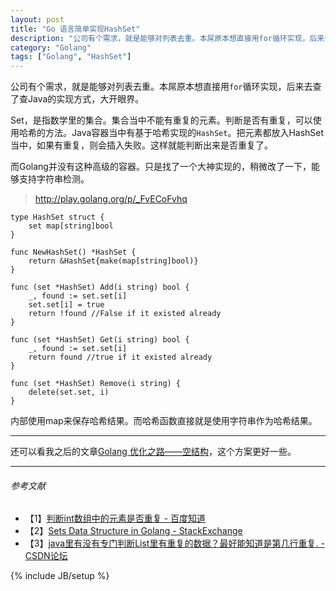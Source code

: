 ```yaml
---
layout: post
title: "Go 语言简单实现HashSet"
description: "公司有个需求，就是能够对列表去重。本屌原本想直接用for循环实现，后来去查了查Java的实现方式，大开眼界。"
category: "Golang"
tags: ["Golang", "HashSet"]
---
```


公司有个需求，就是能够对列表去重。本屌原本想直接用`for`循环实现，后来去查了查Java的实现方式，大开眼界。

Set，是指数学里的集合。集合当中不能有重复的元素。判断是否有重复，可以使用哈希的方法。Java容器当中有基于哈希实现的`HashSet`。把元素都放入HashSet当中，如果有重复，则会插入失败。这样就能判断出来是否重复了。

而Golang并没有这种高级的容器。只是找了一个大神实现的，稍微改了一下，能够支持字符串检测。

> http://play.golang.org/p/_FvECoFvhq

	type HashSet struct {
		set map[string]bool
	}
	
	func NewHashSet() *HashSet {
		return &HashSet{make(map[string]bool)}
	}
	
	func (set *HashSet) Add(i string) bool {
		_, found := set.set[i]
		set.set[i] = true
		return !found //False if it existed already
	}
	
	func (set *HashSet) Get(i string) bool {
		_, found := set.set[i]
		return found //true if it existed already
	}
	
	func (set *HashSet) Remove(i string) {
		delete(set.set, i)
	}

内部使用map来保存哈希结果。而哈希函数直接就是使用字符串作为哈希结果。

---

还可以看我之后的文章[Golang 优化之路——空结构](http://blog.cyeam.com/golang/2017/04/11/go-empty-struct)，这个方案更好一些。


---

###### *参考文献*

+ 【1】[判断int数组中的元素是否重复 - 百度知道](http://zhidao.baidu.com/question/172011519.html)
+ 【2】[Sets Data Structure in Golang - StackExchange](http://programmers.stackexchange.com/questions/177428/sets-data-structure-in-golang)
+ 【3】[java里有没有专门判断List里有重复的数据？最好能知道是第几行重复. - CSDN论坛](http://bbs.csdn.net/topics/120025156)


{% include JB/setup %}
